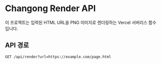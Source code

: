 # Changong Render API

이 프로젝트는 입력된 HTML URL을 PNG 이미지로 렌더링하는 Vercel 서버리스 함수입니다.

## API 경로

```
GET /api/render?url=https://example.com/page.html
```